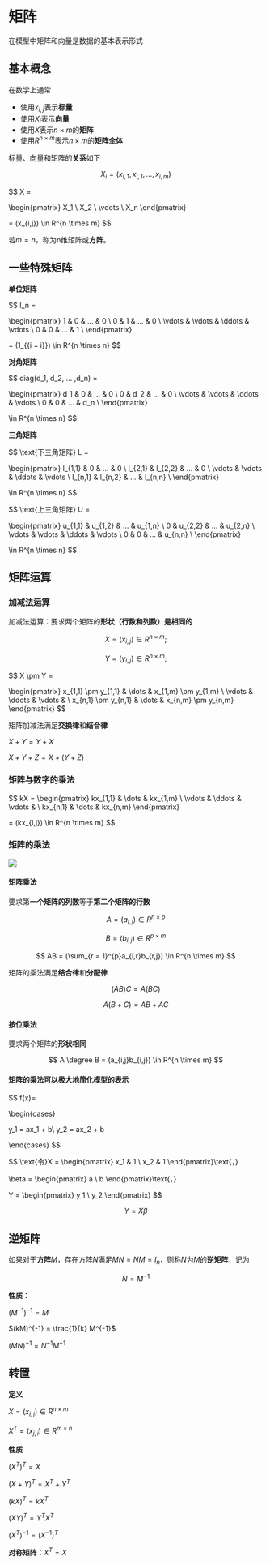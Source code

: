 # 矩阵

在模型中矩阵和向量是数据的基本表示形式

## 基本概念

在数学上通常

- 使用$x_{i,j}$表示**标量**
- 使用$X_i$表示**向量**
- 使用$X$表示$n \times m$的**矩阵**
- 使用$R^{n \times m}$表示$n \times m$的**矩阵全体**

标量、向量和矩阵的**关系**如下

$$
X_i = (x_{i,1}, x_{i,1}, ... ,x_{i,m})
$$

$$
X =

\begin{pmatrix}
X_1 \\
X_2 \\
\vdots \\
X_n
\end{pmatrix}

= (x_{i,j}) \in R^{n \times m}
$$

若$m = n$，称为n维矩阵或**方阵**。

## 一些特殊矩阵

**单位矩阵**

$$
I_n =

\begin{pmatrix}
1 & 0 & ... & 0 \\
0 & 1 & ... & 0 \\
\vdots & \vdots & \ddots & \vdots \\
0 & 0 & ... & 1 \\
\end{pmatrix}

= (1_{\{i = i\}}) \in R^{n \times n}
$$

**对角矩阵**

$$
diag(d_1, d_2, ... ,d_n) =

\begin{pmatrix}
d_1 & 0 & ... & 0 \\
0 & d_2 & ... & 0 \\
\vdots & \vdots & \ddots & \vdots \\
0 & 0 & ... & d_n \\
\end{pmatrix}

\in R^{n \times n}
$$

**三角矩阵**

$$
\text{下三角矩阵} L =

\begin{pmatrix}
l_{1,1} & 0 & ... & 0 \\
l_{2,1} & l_{2,2} & ... & 0 \\
\vdots & \vdots & \ddots & \vdots \\
l_{n,1} & l_{n,2} & ... & l_{n,n} \\
\end{pmatrix}

\in R^{n \times n}
$$

$$
\text{上三角矩阵} U =

\begin{pmatrix}
u_{1,1} & u_{1,2} & ... & u_{1,n} \\
0 & u_{2,2} & ... & u_{2,n} \\
\vdots & \vdots & \ddots & \vdots \\
0 & 0 & ... & u_{n,n} \\
\end{pmatrix}

\in R^{n \times n}
$$

## 矩阵运算

### 加减法运算

加减法运算：要求两个矩阵的**形状（行数和列数）是相同的**

$$X = (x_{i,j}) \in R^{n \times m};$$

$$Y = (y_{i,j}) \in R^{n \times m};$$

$$
X \pm Y = 

\begin{pmatrix}
x_{1,1} \pm y_{1,1} & \dots & x_{1,m} \pm y_{1,m} \\
\vdots & \ddots & \vdots & \\
x_{n,1} \pm y_{n,1} & \dots & x_{n,m} \pm y_{n,m}
\end{pmatrix}
$$

矩阵加减法满足**交换律**和**结合律**

$X + Y = Y + X$

$X + Y + Z = X + (Y + Z)$

### 矩阵与数字的乘法

$$
kX = 
\begin{pmatrix}
kx_{1,1} & \dots & kx_{1,m} \\
\vdots & \ddots & \vdots & \\
kx_{n,1} & \dots & kx_{n,m}
\end{pmatrix}

= (kx_{i,j}) \in R^{n \times m}
$$

### 矩阵的乘法

![](../assets/imgs/ai/juzhenchenggfa.png)

#### 矩阵乘法

要求第**一个矩阵的列数**等于**第二个矩阵的行数**

$$A = (a_{i,j}) \in R^{n \times p}$$

$$B = (b_{i,j}) \in R^{p \times m}$$

$$
AB = (\sum_{r = 1}^{p}a_{i,r}b_{r,j}) \in R^{n \times m}
$$

矩阵的乘法满足**结合律**和**分配律**

$$(AB)C = A(BC)$$

$$A(B + C) = AB + AC$$

#### 按位乘法

要求两个矩阵的**形状相同**

$$
A \degree B = (a_{i,j}b_{i,j}) \in R^{n \times m}
$$

#### 矩阵的乘法可以极大地简化模型的表示

$$
f(x)=

\begin{cases}

y_1 = ax_1 + b\\
y_2 = ax_2 + b
 
\end{cases}
$$

$$
\text{令}X = 
\begin{pmatrix}
x_1 & 1 \\
x_2 & 1
\end{pmatrix}\text{，}

\beta = 
\begin{pmatrix}
a \\
b
\end{pmatrix}\text{，}

Y = 
\begin{pmatrix}
y_1 \\
y_2
\end{pmatrix}
$$

$$
Y = X\beta
$$

## 逆矩阵

如果对于**方阵**$M$，存在方阵$N$满足$MN = NM = I_n$，则称$N$为$M$的**逆矩阵**，记为

$$N = M^{-1}$$

**性质：**

$(M^{-1})^{-1} = M$

$(kM)^{-1} = \frac{1}{k} M^{-1}$

$(MN)^{-1} = N^{-1}M^{-1}$

## 转置

**定义**

$X = (x_{i,j}) \in R^{n \times m}$

$X^{T} = (x_{j,i}) \in R^{m \times n}$

**性质**

$(X^T)^T = X$

$(X + Y)^T = X^T + Y^T$

$(kX)^T = kX^T$

$(XY)^T = Y^TX^T$

$(X^T)^{-1} = (X^{-1})^T$

**对称矩阵**：$X^T = X$















